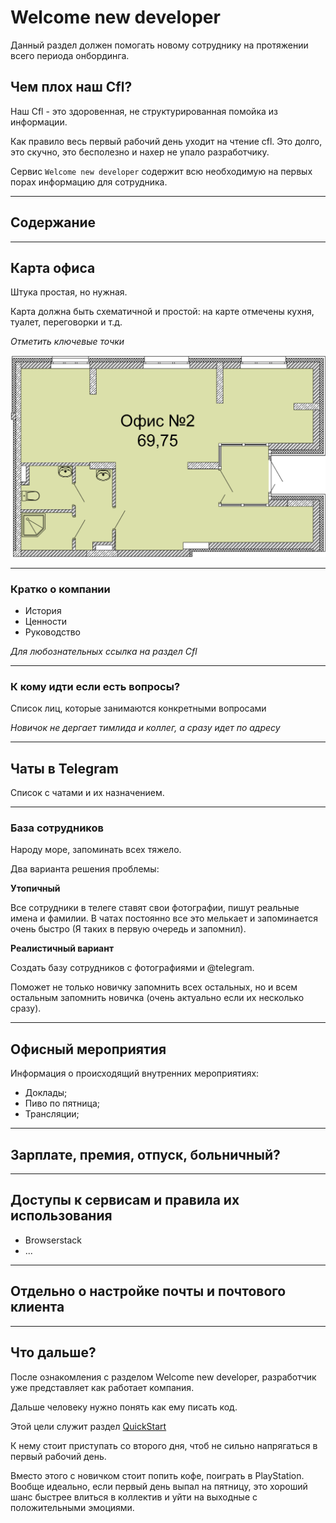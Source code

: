 # Welcome new developer

Данный раздел должен помогать новому сотруднику на протяжении всего периода онбординга.

## Чем плох наш Cfl?

Наш Cfl - это здоровенная, не структурированная помойка из информации.

Как правило весь первый рабочий день уходит на чтение cfl. Это долго, это скучно, это бесполезно и нахер не упало разработчику.

Сервис `Welcome new developer` содержит всю необходимую на первых порах информацию для сотрудника.

***

## Содержание

***

## Карта офиса

Штука простая, но нужная.

Карта должна быть схематичной и простой: на карте отмечены кухня, туалет, переговорки и т.д.

*Отметить ключевые точки*

![Карта офиса](./map.png)

***

### Кратко о компании

- История
- Ценности
- Руководство
  
*Для любознательных ссылка на раздел Cfl*

***

### К кому идти если есть вопросы?

Список лиц, которые занимаются конкретными вопросами

*Новичок не дергает тимлида и коллег, а сразу идет по адресу*

***

## Чаты в Telegram

Список с чатами и их назначением.

***

### База сотрудников

Народу море, запоминать всех тяжело.

Два варианта решения проблемы:

**Утопичный**

Все сотрудники в телеге ставят свои фотографии, пишут реальные имена и фамилии. В чатах постоянно все это мелькает и запоминается очень быстро (Я таких в первую очередь и запомнил).

**Реалистичный вариант**

Создать базу сотрудников с фотографиями и @telegram.

Поможет не только новичку запомнить всех остальных, но и всем остальным запомнить новичка (очень актуально если их несколько сразу).

*** 

## Офисный мероприятия

Информация о происходящий внутренних мероприятиях:

- Доклады;
- Пиво по пятница;
- Трансляции;

***

## Зарплате, премия, отпуск, больничный?

***

## Доступы к сервисам и правила их использования

- Browserstack
- ...

***

## Отдельно о настройке почты и почтового клиента

***

## Что дальше?

После ознакомления с разделом Welcome new developer, разработчик уже представляет как работает компания.

Дальше человеку нужно понять как ему писать код.

Этой цели служит раздел [QuickStart](../quick_start/idea.md)

К нему стоит приступать со второго дня, чтоб не сильно напрягаться в первый рабочий день.

Вместо этого с новичком стоит попить кофе, поиграть в PlayStation. Вообще идеально, если первый день выпал на пятницу, это хороший шанс быстрее влиться в коллектив и уйти на выходные с положительными эмоциями.